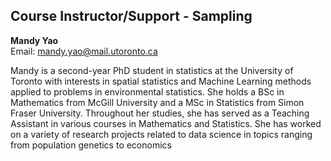 ## Course Instructor/Support - Sampling

**Mandy Yao**  
Email: [mandy.yao@mail.utoronto.ca](mailto:mandy.yao@mail.utoronto.ca) 

Mandy is a second-year PhD student in statistics at the University of Toronto with interests in spatial statistics and Machine Learning methods applied to problems in environmental statistics. She holds a BSc in Mathematics from McGill University and a MSc in Statistics from Simon Fraser University. Throughout her studies, she has served as a Teaching Assistant in various courses in Mathematics and Statistics. She has worked on a variety of research projects related to data science in topics ranging from population genetics to economics